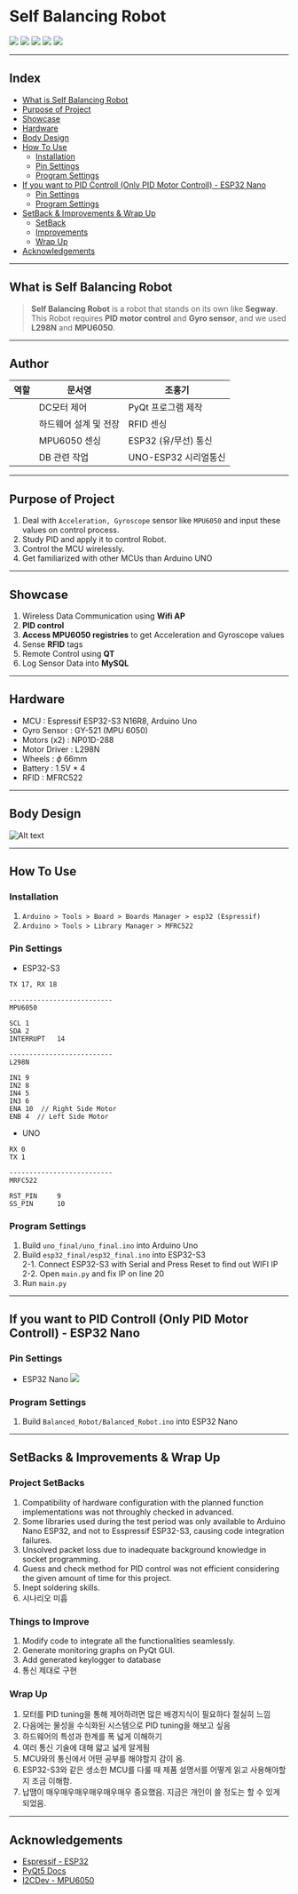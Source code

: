 # Self Balancing Robot

<img src="https://img.shields.io/badge/Github-181717?style=for-the-badge&logo=Github&logoColor=white"> <img src="https://img.shields.io/badge/Python-3776AB?style=for-the-badge&logo=Python&logoColor=white"> <img src="https://img.shields.io/badge/Arduino-00878F?style=for-the-badge&logo=Arduino&logoColor=white"> <img src="https://img.shields.io/badge/qt-41CD52?style=for-the-badge&logo=qt&logoColor=white"> <img src="https://img.shields.io/badge/mysql-4479A1?style=for-the-badge&logo=mysql&logoColor=white">

---

## Index

- [What is Self Balancing Robot](#what-is-self-balancing-robot)
- [Purpose of Project](#purpose-of-project)
- [Showcase](#showcase)
- [Hardware](#hardware)
- [Body Design](#body-design)
- [How To Use](#how-to-use)
    - [Installation](#installation)
    - [Pin Settings](#pin-settings)
    - [Program Settings](#program-settings)
- [If you want to PID Controll (Only PID Motor Controll) - ESP32 Nano](#if-you-want-to-pid-controll-only-pid-motor-controll---esp32-nano)
    - [Pin Settings](#pin-settings-1)
    - [Program Settings](#program-settings-1)
- [SetBack & Improvements & Wrap Up](#setback--improvements--wrap-up)
    - [SetBack](#setback)
    - [Improvements](#improvements)
    - [Wrap Up](#wrap-up)
- [Acknowledgements](#acknowledgements)
---

## What is Self Balancing Robot
> __Self Balancing Robot__ is a robot that stands on its own like __Segway__.
This Robot requires __PID motor control__ and __Gyro sensor__, and we used __L298N__ and __MPU6050__.

---

## Author
|역할|문서영|조홍기|
|---|---|---|
||DC모터 제어|PyQt 프로그램 제작|
||하드웨어 설계 및 전장|RFID 센싱|
||MPU6050 센싱|ESP32 (유/무선) 통신|
||DB 관련 작업|UNO-ESP32 시리얼통신|

---

## Purpose of Project
1. Deal with ```Acceleration, Gyroscope``` sensor like ```MPU6050``` and input these values on control process.
2. Study PID and apply it to control Robot.
3. Control the MCU wirelessly.
4. Get familiarized with other MCUs than Arduino UNO

---

## Showcase
1. Wireless Data Communication using __Wifi AP__
2. __PID control__
3. __Access MPU6050 registries__ to get Acceleration and Gyroscope values
4. Sense __RFID__ tags
5. Remote Control using __QT__
6. Log Sensor Data into __MySQL__
---

## Hardware
- MCU   :   Espressif ESP32-S3 N16R8, Arduino Uno
- Gyro Sensor   :   GY-521 (MPU 6050)
- Motors (x2)   :   NP01D-288
- Motor Driver  :   L298N
- Wheels    :   $\phi$ 66mm
- Battery   :   1.5V * 4
- RFID      :   MFRC522

---

## Body Design
![Alt text](Body_design.png)

---

## How To Use
### Installation
1. ```Arduino > Tools > Board > Boards Manager > esp32 (Espressif)```
2. ```Arduino > Tools > Library Manager > MFRC522```

### Pin Settings
- ESP32-S3
```
TX 17, RX 18

--------------------------
MPU6050

SCL 1
SDA 2
INTERRUPT   14

--------------------------
L298N

IN1 9
IN2 8
IN4 5
IN3 6
ENA 10  // Right Side Motor
ENB 4  // Left Side Motor

```
- UNO
```
RX 0
TX 1

--------------------------
MRFC522

RST_PIN     9     
SS_PIN      10
```

### Program Settings
1. Build ```uno_final/uno_final.ino``` into Arduino Uno
2. Build ```esp32_final/esp32_final.ino``` into ESP32-S3  
    2-1. Connect ESP32-S3 with Serial and Press Reset to find out WIFI IP  
    2-2. Open ```main.py``` and fix IP on line 20  
3. Run ```main.py```

---

## If you want to PID Controll (Only PID Motor Controll) - ESP32 Nano

### Pin Settings
- ESP32 Nano
![](<Balanced Robot.png>)

### Program Settings
1. Build ```Balanced_Robot/Balanced_Robot.ino``` into ESP32 Nano

---

## SetBacks & Improvements & Wrap Up

### Project SetBacks 
1. Compatibility of hardware configuration with the planned function implementations was not throughly checked in advanced.  
2. Some libraries used during the test period was only available to Arduino Nano ESP32, and not to Esspressif ESP32-S3, causing code integration failures.
3. Unsolved packet loss due to inadequate background knowledge in socket programming.
4. Guess and check method for PID control was not efficient considering the given amount of time for this project.
5. Inept soldering skills.
6. 시나리오 미흡


### Things to Improve
1. Modify code to integrate all the functionalities seamlessly.
2. Generate monitoring graphs on PyQt GUI.
3. Add generated keylogger to database
4. 통신 제대로 구현


### Wrap Up
1. 모터를 PID tuning을 통해 제어하려면 많은 배경지식이 필요하다 절실히 느낌
2. 다음에는 물성을 수식화된 시스템으로  PID tuning을 해보고 싶음
3. 하드웨어의 특성과 한계를 폭 넓게 이해하기
4. 여러 통신 기술에 대해 얇고 넓게 알게됨
5. MCU와의 통신에서 어떤 공부를 해야할지 감이 옴.
6. ESP32-S3와 같은 생소한 MCU를 다룰 때 제품 설명서를 어떻게 읽고 사용해야할지 조금 이해함.
7. 납땜이 매우매우매우매우매우매우 중요했음. 지금은 개인이 쓸 정도는 할 수 있게 되었음.
---

## Acknowledgements
- [Espressif - ESP32](https://github.com/espressif/arduino-esp32)
- [PyQt5 Docs](https://doc.qt.io/qtforpython-5/PySide2/QtWidgets/index.html)
- [I2CDev - MPU6050](https://github.com/jrowberg/i2cdevlib/tree/master/Arduino/MPU6050)
